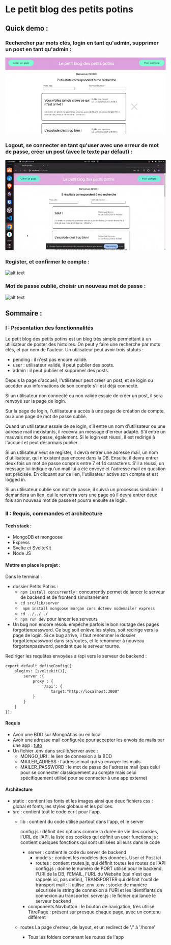 # Le petit blog des petits potins

## Quick demo :

### Rechercher par mots clés, login en tant qu'admin, supprimer un post en tant qu'admin :
![alt text](static/images/readme/Overview.gif)

### Logout, se connecter en tant qu'user avec une erreur de mot de passe, créer un post (avec le texte par défaut) :
![alt text](static/images/readme/Overview2.gif)

### Register, et confirmer le compte :
![alt text](static/images/readme/Overview3.gif)

### Mot de passe oublié, choisir un nouveau mot de passe :
![alt text](static/images/readme/Overview4.gif)

## Sommaire : 
### I : Présentation des fonctionnalités

Le petit blog des petits potins est un blog très simple permettant à un utilisateur de poster des histoires. On peut y faire une recherche par mots clés, et par nom de l'auteur.
Un utilisateur peut avoir trois statuts : 
- pending : il n'est pas encore validé.
- user : utilisateur validé, il peut publier des posts.
- admin : il peut publier et supprimer des posts.

Depuis la page d'accueil, l'utilisateur peut créer un post, et se login ou accéder aux informations de son compte s'il est déjà connecté.

Si un utilisateur non connecté ou non validé essaie de créer un post, il sera renvoyé sur la page de login.

Sur la page de login, l'utilisateur a accès à une page de création de compte, ou à une page de mot de passe oublié.

Quand un utilisateur essaie de se login, s'il entre un nom d'utilisateur ou une adresse mail inexistants, il recevra un message d'erreur adapté. S'il entre un mauvais mot de passe, également. Si le login est réussi, il est redirigé à l'accueil et peut désormais publier.

Si un utilisateur veut se register, il devra entrer une adresse mail, un nom d'utilisateur, qui n'existent pas encore dans la DB. Ensuite, il devra entrer deux fois un mot de passe compris entre 7 et 14 caractères. S'il a réussi, un message lui indique qu'un mail lui a été envoyé et l'adresse mail en question est précisée. En cliquant sur ce lien, l'utilisateur active son compte et est logged in.

Si un utilisateur oublie son mot de passe, il suivra un processus similaire : il demandera un lien, qui le renverra vers une page où il devra entrer deux fois son nouveau mot de passe et pourra ensuite se login.

### II : Requis, commandes et architecture

#### Tech stack :
- MongoDB et mongoose
- Express
- Svelte et SvelteKit
- Node JS

#### Mettre en place le projet :
Dans le terminal :
- dossier Petits Potins :
	- `npm install concurrently` : concurrently permet de lancer le serveur de backend et de frontend simultanément
	- `cd src/lib/server` 
	- ` npm install mongoose morgan cors dotenv nodemailer express`
	- `cd ../../../`
	- `npm run dev` pour lancer les serveurs
- Un bug non encore résolu empêche parfois le bon routage des pages forgottenpassword. Ce bug soit enlève les styles, soit redirige vers la page de login. Si ce bug arrive, il faut renommer le dossier forgottenpassword dans src/routes, et le renommer à nouveau forgottenpassword, pendant que le serveur tourne.

Rediriger les requêtes envoyées à /api vers le serveur de backend :
```
export default defineConfig({
	plugins: [sveltekit()],
		server :{
			proxy : {
				'/api': {
					target:"http://localhost:3000"
			}
		}
	}
});
```

#### Requis
- Avoir une BDD sur MongoAtlas ou en local
- Avoir une adresse mail configurée pour accepter les envois de mails par une app : [tuto](https://medium.com/@y.mehnati_49486/how-to-send-an-email-from-your-gmail-account-with-nodemailer-837bf09a7628)
- Un fichier .env dans src/lib/server avec :
	- MONGO_URI : le lien de connexion à la BDD
	- MAILER_ADRESS : l'adresse mail qui va envoyer les mails
	- MAILER_PASSWORD : le mot de passe de l'adresse mail (pas celui pour se connecter classiquement au compte mais celui spécifiquement utilisé pour se connecter à une app externe)

#### Architecture 

- static : contient les fonts et les images ainsi que deux fichiers css : global et fonts, les styles globaux et les polices.
- src : contient tout le code écrit pour l'app.
	- lib : contient du code utilisé partout dans l'app, et le server
	
		config.js : définit des options comme la durée de vie des cookies, l'URL de l'API, la liste des cookies qui définit un user
		functions.js : contient quelques fonctions qui sont utilisées ailleurs dans le code
		
		- server : contient le code du server de backend
			- models : contient les modèles des données, User et Post ici
			- routes : contient routes.js, qui définit toutes les routes de l'API
			config.js : donne le numéro de PORT utilisé pour le backend, l'URI de la DB, l'EMAIL, l'URL du Website (qui n'est que rappelé ici, pas défini), TRANSPORTER qui définit l'outil de transport mail : il utilise .env
			.env : stocke de manière sécurisée le string de connexion à l'URI et les identifiants de connexion au transporter.
			server.js : le fichier qui lance le serveur backend
		- components
			Navbutton : le bouton de navigation, très utilisé
			TitrePage : présent sur presque chaque page, avec un contenu différent
	- routes
		La page d'erreur, de layout, et un redirect de '/' à '/home'
		- Tous les folders contenant les routes de l'app